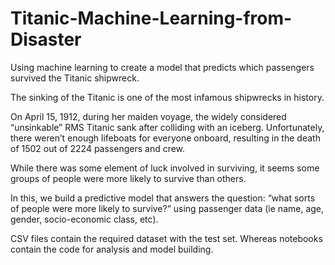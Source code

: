 # Titanic-Machine-Learning-from-Disaster
Using machine learning to create a model that predicts which passengers survived the Titanic shipwreck.


The sinking of the Titanic is one of the most infamous shipwrecks in history.

On April 15, 1912, during her maiden voyage, the widely considered “unsinkable” RMS Titanic sank after colliding with an iceberg. Unfortunately, there weren’t enough lifeboats for everyone onboard, resulting in the death of 1502 out of 2224 passengers and crew.

While there was some element of luck involved in surviving, it seems some groups of people were more likely to survive than others.

In this, we build a predictive model that answers the question: “what sorts of people were more likely to survive?” using passenger data (ie name, age, gender, socio-economic class, etc).

CSV files contain the required dataset with the test set.
Whereas notebooks contain the code for analysis and model building.
